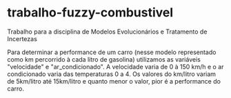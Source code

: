 # trabalho-fuzzy-combustivel
Trabalho para a disciplina de Modelos Evolucionários e Tratamento de Incertezas

Para determinar a performance de um carro (nesse modelo representado como km percorrido à cada litro de gasolina)
utilizamos as variáveis "velocidade" e "ar_condicionado". 
A velocidade varia de 0 à 150 km/h e o ar condicionado varia das temperaturas 0 a 4.
Os valores do km/litro variam de 5km/litro até 15km/litro e quanto menor o valor, pior é a performance do carro.
